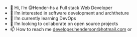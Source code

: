 - 👋 Hi, I’m @Hender-hs a Full stack Web Developer
- 👀 I’m interested in software development and archtheture
- 🌱 I’m currently learning DevOps
- 💞️ I’m looking to collaborate on open source projects
- 📫 How to reach me developer.henderson@hotmail.com or

<!---
Hender-hs/Hender-hs is a ✨ special ✨ repository because its `README.md` (this file) appears on your GitHub profile.
You can click the Preview link to take a look at your changes.
--->
